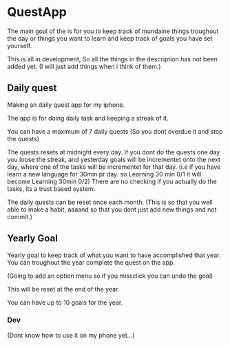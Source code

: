 # QuestApp

The main goal of the is for you to keep track of mundaine things troughout the day or things you want to learn and keep track of goals you have set yourself.


This is all in development, So all the things in the description has not been added yet. (I will just add things when i think of them.)


## Daily quest
Making an daily quest app for my iphone. 

The app is for doing daily task and keeping a streak of it. 

You can have a maximum of 7 daily quests (So you dont overdue it and stop the quests)

The quests resets at midnight every day. If you dont do the quests one day you loose the streak, and yesterday goals will be incrementet onto the next day, where one of the tasks will be incrementet for that day. 
(i.e if you have learn a new language for 30min pr day. so Learning 30 min 0/1 it will become Learning 30min 0/2) There are no checking if you actually do the tasks, its a trust based system.

The daily quests can be reset once each month. (This is so that you well able to make a habit, aaaand so that you dont just add new things and not commit.)


## Yearly Goal
Yearly goal to keep track of what you want to have accomplished that year. 
You can troughout the year complete the quest on the app. 

(Going to add an option menu so if you missclick you can undo the goal)


This will be reset at the end of the year. 


You can have up to 10 goals for the year. 







### Dev
(Dont know how to use it on my phone yet...)

